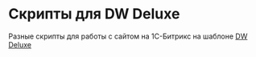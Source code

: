 # Скрипты для DW Deluxe
Разные скрипты для работы с сайтом на 1С-Битрикс на шаблоне [DW Deluxe](https://dw-deluxe.ru/start/)
